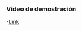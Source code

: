 ### Video de demostración
-[Link](https://drive.google.com/file/d/1SupFcAiuNbDEGbXurzAqt2ZbLgIt3JX1/view?usp=sharing)
